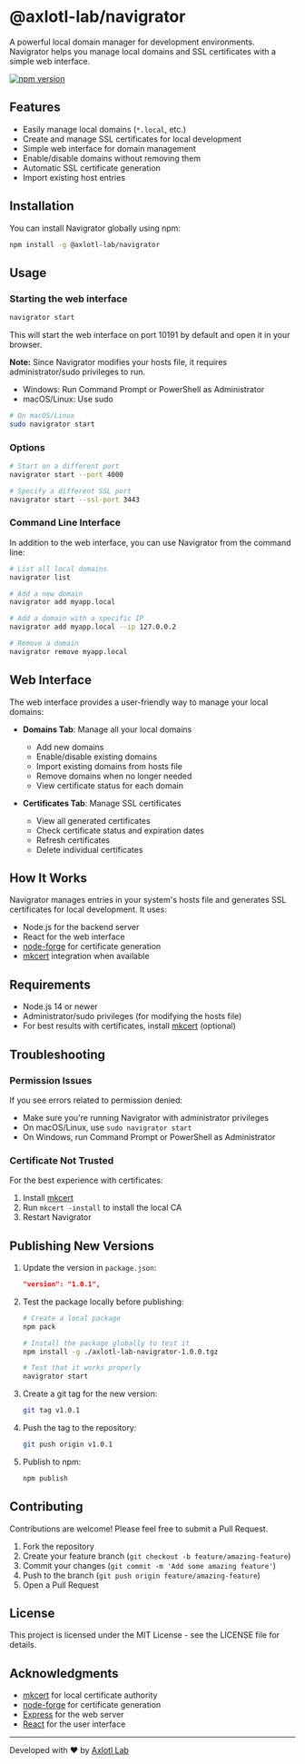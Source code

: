 # @axlotl-lab/navigrator

A powerful local domain manager for development environments. Navigrator helps you manage local domains and SSL certificates with a simple web interface.

[![npm version](https://img.shields.io/npm/v/@axlotl-lab/navigrator.svg)](https://www.npmjs.com/package/@axlotl-lab/navigrator)

## Features

- Easily manage local domains (`*.local`, etc.)
- Create and manage SSL certificates for local development
- Simple web interface for domain management
- Enable/disable domains without removing them
- Automatic SSL certificate generation
- Import existing host entries

## Installation

You can install Navigrator globally using npm:

```bash
npm install -g @axlotl-lab/navigrator
```

## Usage

### Starting the web interface

```bash
navigrator start
```

This will start the web interface on port 10191 by default and open it in your browser.

**Note:** Since Navigrator modifies your hosts file, it requires administrator/sudo privileges to run.

- Windows: Run Command Prompt or PowerShell as Administrator
- macOS/Linux: Use sudo

```bash
# On macOS/Linux
sudo navigrator start
```

### Options

```bash
# Start on a different port
navigrator start --port 4000

# Specify a different SSL port
navigrator start --ssl-port 3443
```

### Command Line Interface

In addition to the web interface, you can use Navigrator from the command line:

```bash
# List all local domains
navigrator list

# Add a new domain
navigrator add myapp.local

# Add a domain with a specific IP
navigrator add myapp.local --ip 127.0.0.2

# Remove a domain
navigrator remove myapp.local
```

## Web Interface

The web interface provides a user-friendly way to manage your local domains:

- **Domains Tab**: Manage all your local domains
  - Add new domains
  - Enable/disable existing domains
  - Import existing domains from hosts file
  - Remove domains when no longer needed
  - View certificate status for each domain

- **Certificates Tab**: Manage SSL certificates
  - View all generated certificates
  - Check certificate status and expiration dates
  - Refresh certificates
  - Delete individual certificates

## How It Works

Navigrator manages entries in your system's hosts file and generates SSL certificates for local development. It uses:

- Node.js for the backend server
- React for the web interface
- [node-forge](https://github.com/digitalbazaar/forge) for certificate generation
- [mkcert](https://github.com/FiloSottile/mkcert) integration when available

## Requirements

- Node.js 14 or newer
- Administrator/sudo privileges (for modifying the hosts file)
- For best results with certificates, install [mkcert](https://github.com/FiloSottile/mkcert) (optional)

## Troubleshooting

### Permission Issues

If you see errors related to permission denied:

- Make sure you're running Navigrator with administrator privileges
- On macOS/Linux, use `sudo navigrator start`
- On Windows, run Command Prompt or PowerShell as Administrator

### Certificate Not Trusted

For the best experience with certificates:

1. Install [mkcert](https://github.com/FiloSottile/mkcert)
2. Run `mkcert -install` to install the local CA
3. Restart Navigrator

## Publishing New Versions

1. Update the version in `package.json`:
   ```json
   "version": "1.0.1",
   ```

2. Test the package locally before publishing:
   ```bash
   # Create a local package
   npm pack
   
   # Install the package globally to test it
   npm install -g ./axlotl-lab-navigrator-1.0.0.tgz
   
   # Test that it works properly
   navigrator start
   ```

3. Create a git tag for the new version:
   ```bash
   git tag v1.0.1
   ```

4. Push the tag to the repository:
   ```bash
   git push origin v1.0.1
   ```

5. Publish to npm:
   ```bash
   npm publish
   ```

## Contributing

Contributions are welcome! Please feel free to submit a Pull Request.

1. Fork the repository
2. Create your feature branch (`git checkout -b feature/amazing-feature`)
3. Commit your changes (`git commit -m 'Add some amazing feature'`)
4. Push to the branch (`git push origin feature/amazing-feature`)
5. Open a Pull Request

## License

This project is licensed under the MIT License - see the LICENSE file for details.

## Acknowledgments

- [mkcert](https://github.com/FiloSottile/mkcert) for local certificate authority
- [node-forge](https://github.com/digitalbazaar/forge) for certificate generation
- [Express](https://expressjs.com/) for the web server
- [React](https://reactjs.org/) for the user interface

---

Developed with ❤️ by [Axlotl Lab](https://github.com/axlotl-lab)